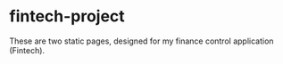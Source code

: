 # fintech-project
These are two static pages, designed for my finance control application (Fintech).
